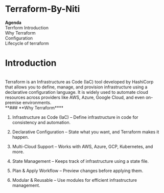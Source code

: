 # Terraform-By-Niti
**Agenda**
<br>
Terrform Introduction
<br>
Why Terraform
<br>
Configuration
<br>
Lifecycle of terraform
<br>
# Introduction
<br>
Terraform is an Infrastructure as Code (IaC) tool developed by HashiCorp that allows you to define, manage, and provision infrastructure using a declarative configuration language. It is widely used to automate cloud resources across providers like AWS, Azure, Google Cloud, and even on-premise environments.
<br>
**### **Why Terraform****
<br>

1. Infrastructure as Code (IaC) – Define infrastructure in code for consistency and automation.

2. Declarative Configuration – State what you want, and Terraform makes it happen.

3. Multi-Cloud Support – Works with AWS, Azure, GCP, Kubernetes, and more.

4. State Management – Keeps track of infrastructure using a state file.

5. Plan & Apply Workflow – Preview changes before applying them.

6. Modular & Reusable – Use modules for efficient infrastructure management.


